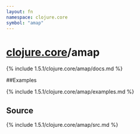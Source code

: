 ```yaml
---
layout: fn
namespace: clojure.core
symbol: "amap"
---
```


# [clojure.core](../)/amap

{% include 1.5.1/clojure.core/amap/docs.md %}

##Examples

{% include 1.5.1/clojure.core/amap/examples.md %}
## Source
{% include 1.5.1/clojure.core/amap/src.md %}

